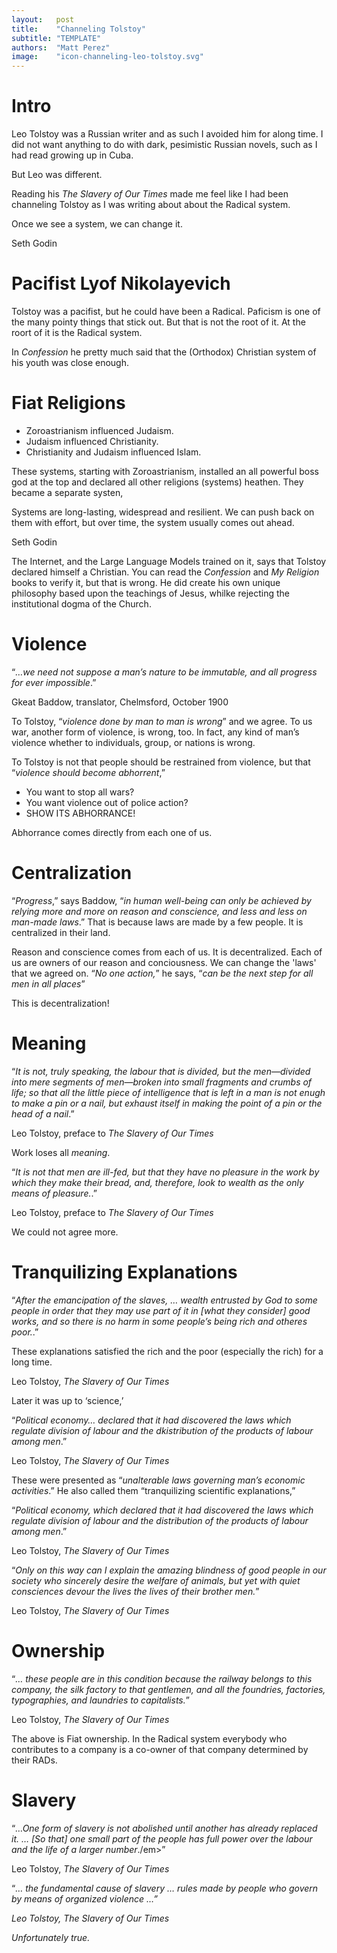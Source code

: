 ```yaml
---
layout:   post
title:    "Channeling Tolstoy"
subtitle: "TEMPLATE"
authors:  "Matt Perez"
image:    "icon-channeling-leo-tolstoy.svg"
---
```


<div style='display:none; '>
 <p>Leo (Lev) Tolstoy was not the typical Russian writer.</p>
</div>

<h1>Intro</h1>
 <p>Leo Tolstoy was a Russian writer and as such I avoided him for along time. I did not want anything to do with dark, pesimistic Russian novels, such as I had read growing up in Cuba.</p>
 <p>But Leo was different.</p>
 <p> Reading his <em>The Slavery of Our Times</em> made me feel like I had been channeling Tolstoy as I was writing about about the Radical system.</p>

<div class="_citation">
 <p>Once we see a system, we can change it.</p>
 <p id="_signature">Seth Godin</p>
</div>

<h1>Pacifist Lyof Nikolayevich</h1>
 <p>Tolstoy was a pacifist, but he could have been a Radical. Paficism is one of the many pointy things that stick out. But that is not the root of it. At the roort of it is the Radical system.</p>
 <p>In <em>Confession</em> he pretty much said that the (Orthodox) Christian system of his youth was close enough.</p>

<h1>Fiat Religions</h1>
 <ul>
  <li>Zoroastrianism influenced Judaism.</li>
  <li>Judaism influenced Christianity.</li>
  <li>Christianity and Judaism influenced Islam.</li>
 </ul>
 <p>These systems, starting with Zoroastrianism, installed an all powerful boss god at the top and declared all other religions (systems) heathen. They became a separate systen,</p>
  <div class="_citation">
   <p>Systems are long-lasting, widespread and resilient. We can push back on them with effort, but over time, the system usually comes out ahead.</p>
   <p ID="_signature">Seth Godin</p>
  </div>
 <p>The Internet, and the Large Language Models trained on it, says that Tolstoy declared himself a Christian. You can read the <em>Confession</em> and <em>My Religion</em> books to verify it, but that is wrong. He did create his own unique philosophy based upon the teachings of Jesus, whilke rejecting the institutional dogma of the Church.</p>
 
 <h1>Violence</h1>
  <div class="_citation">
   <p>&ldquo;<em>&hellip;we need not suppose a man&rsquo;s nature to be immutable, and all progress for ever impossible</em>.&rdquo;</p>
   <p id="_signature">Gkeat Baddow, translator, Chelmsford, October 1900</p>
  </div>
  <p>To Tolstoy, &ldquo;<em>violence done by man to man is wrong</em>&rdquo; and we agree. To us war, another form of violence, is wrong, too. In fact, any kind of man&rsquo;s violence whether to individuals, group, or nations is wrong.</p>
  <p>To Tolstoy is not that people should be restrained from violence, but that &ldquo;<em>violence should become abhorrent</em>,&rdquo;</p>
   <ul>
    <li>You want to stop all wars?</li>
    <li>You want violence out of police action?</li>
    <li>SHOW ITS ABHORRANCE!</li>
   </ul>
  <p>Abhorrance comes directly from each one of us.</p>

  <h1>Centralization</h1>
   <p>&ldquo;<em>Progress</em>,&rdquo; says Baddow, &ldquo;<em>in human well-being can only be achieved by relying more and more on reason and conscience, and less and less on man-made laws</em>.&rdquo; That is because laws are made by a few people. It is centralized in their land.</p>
   <p>Reason and conscience comes from each of us. It is decentralized. Each of us are owners of our reason and conciousness. We can change the 'laws' that we agreed on. &ldquo;<em>No one action,</em>&rdquo; he says, &ldquo;<em>can be the next step for all men in all places</em>&rdquo;</p>
   <p>This is decentralization!</p>

<h1>Meaning</h1>
 <div class="_citation">
  <p>&ldquo;<em>It is not, truly speaking, the labour that is divided, but the men&mdash;divided into mere segments of men&mdash;broken into small fragments and crumbs of life; so that all the little piece of intelligence that is left in a man is not enugh to make a pin or a nail, but exhaust itself in making the <em>point of a pin</em> or <em>the head of a nail</em></em>.&rdquo;</p>
  <p id="_signature">Leo Tolstoy, preface to <em>The Slavery of Our Times</em></p>
  </div>
  <p>Work loses all <em>meaning</em>.</p>
 <div class="_citation">
  <p>&ldquo;<em>It is not that men are ill-fed, but that they have no pleasure in the work by which they make their bread, and, therefore, look to wealth as the only means of pleasure.</em>.&rdquo;</p>
  <p id="_signature">Leo Tolstoy, preface to <em>The Slavery of Our Times</em></p>
 </div>
 <p>We could not agree more.</p>

<h1>Tranquilizing Explanations</h1>
 <div class="_citation">
  <p>&ldquo;<em>After the emancipation of the slaves, &hellip; wealth entrusted by God to some people in order that they may use part of it in [what they consider] good works, and so there is no harm in some people&rsquo;s being rich and otheres poor.</em>.&rdquo;</p>
  <p>These explanations satisfied the rich and the poor (especially the rich) for a long time.</p>
  <p id="_signature">Leo Tolstoy, <em>The Slavery of Our Times</em></p>
 </div>
 <p>Later it was up to &lsquo;science,&rsquo;
 <div class="_citation">
  <p>&ldquo;<em>Political economy&hellip; declared that it had discovered the laws which regulate division of labour and the dkistribution of the products of labour among men</em>.&rdquo;</p>
  <p id="_signature">Leo Tolstoy, <em>The Slavery of Our Times</em></p>
 </div>
 <p>These were presented as &ldquo;<em>unalterable laws governing man&rsquo;s economic activities</em>.&rdquo; He also called them &ldquo;tranquilizing scientific explanations,&rdquo;</p>
 <div class="_citation">
  <p>&ldquo;<em>Political economy, which declared that it had discovered the laws which regulate division of labour and the distribution of the products of labour among men</em>.&rdquo;</p>
  <p id="_signature">Leo Tolstoy, <em>The Slavery of Our Times</em></p>
 </div>
 <div class="_citation">
  <p>&ldquo;<em>Only on this way can I explain the amazing blindness of good people in our society who sincerely desire the welfare of animals, but yet with quiet consciences devour the lives the lives of their brother men.</em>&rdquo;</p>
  <p id="_signature">Leo Tolstoy, <em>The Slavery of Our Times</em></p>
 </div>

<h1>Ownership</h1>
 <div class="_citation">
  <p>&ldquo;<em>&hellip; these people are in this condition because the railway belongs to this company, the silk factory to that gentlemen, and all the foundries, factories, typographies, and laundries to capitalists.</em>&rdquo;</p>
  <p id="_signature">Leo Tolstoy, <em>The Slavery of Our Times</em></p>
 </div>
 <p>The above is Fiat ownership. In the Radical system everybody who contributes to a company is a co-owner of that company determined by their RADs.</p>

<h1>Slavery</h1>
 <div class="_citation">
  <p>&ldquo;<em>&hellip;One form of slavery is not abolished until another has already replaced it. &hellip; [So that] one small part of the people has full power over the labour and the life of a larger number</em>./em>&rdquo;</p>
  <p id="_signature">Leo Tolstoy, <em>The Slavery of Our Times</em></p>
 </div>
 <div class="_citation">
  <p>&ldquo;<em>&hellip; <em>the fundamental cause of slavery &hellip; rules made by people who govern by means of organized violence &hellip;</em>&rdquo;</p>
  <p id="_signature">Leo Tolstoy, <em>The Slavery of Our Times</em></p>
 </div>
 <p>Unfortunately true.</p>
